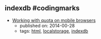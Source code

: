 indexdb #codingmarks 
---
* [Working with quota on mobile browsers](https://www.html5rocks.com/en/tutorials/offline/quota-research/)
    * published on: 2014-00-28
    * tags: [html](../tags/html.md), [localstorage](../tags/localstorage.md), [indexdb](../tags/indexdb.md)
